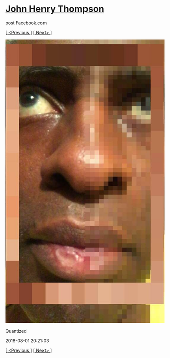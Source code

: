 # [John Henry Thompson](../README.md)
post Facebook.com

[[ <Previous ]](2018-08-02-1.md) [[ Next> ]](2018-08-01-2.md)

[![](../media/2018-08-01/Timeline-Photos-Quantized.jpg)](../README.md)

Quantized

2018-08-01 20:21:03

[[ <Previous ]](2018-08-02-1.md) [[ Next> ]](2018-08-01-2.md)